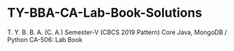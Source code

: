 # TY-BBA-CA-Lab-Book-Solutions
T. Y. B. B. A. (C. A.) Semester-V (CBCS 2019 Pattern) Core Java, MongoDB / Python  CA-506: Lab Book
